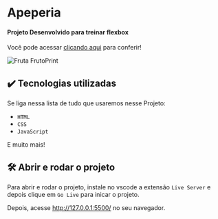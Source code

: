 # Apeperia

#### Projeto Desenvolvido para treinar flexbox

Você pode acessar <a href="" target="_blank">clicando aqui</a> para conferir!

![Fruta FrutoPrint](https://github.com/V-Carvalho/Fruta-E-Fruto/assets/34304319/84fb7dc1-b4f8-460e-8733-911fa01a91d9)

## ✔️ Tecnologias utilizadas

Se liga nessa lista de tudo que usaremos nesse Projeto:

- `HTML`
- `CSS`
- `JavaScript`

E muito mais!

## 🛠️ Abrir e rodar o projeto

Para abrir e rodar o projeto, instale no vscode a extensão `Live Server` e depois clique em `Go Live` para inicar o projeto.

Depois, acesse <http://127.0.0.1:5500/> no seu navegador.
